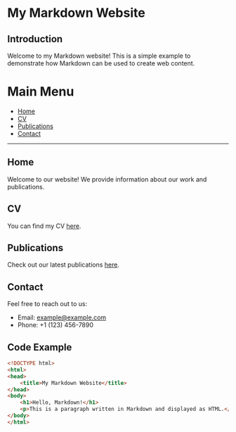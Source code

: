 # My Markdown Website

## Introduction
Welcome to my Markdown website! This is a simple example to demonstrate how Markdown can be used to create web content.

# Main Menu

- [Home](#home)
- [CV](#cv)
- [Publications](#publications)
- [Contact](#contact)

---

## Home

Welcome to our website! We provide information about our work and publications.

## CV

You can find my CV [here](#cv).

## Publications

Check out our latest publications [here](#publications).

## Contact

Feel free to reach out to us:
- Email: [example@example.com](mailto:example@example.com)
- Phone: +1 (123) 456-7890

## Code Example
```html
<!DOCTYPE html>
<html>
<head>
    <title>My Markdown Website</title>
</head>
<body>
    <h1>Hello, Markdown!</h1>
    <p>This is a paragraph written in Markdown and displayed as HTML.</p>
</body>
</html>
